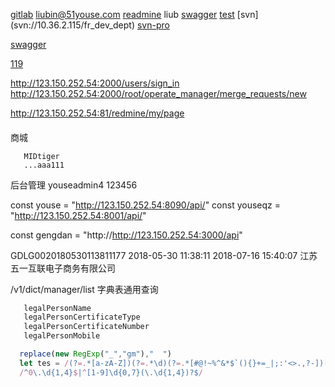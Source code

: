 [gitlab](http://10.36.2.115) liubin@51youse.com
[readmine](http://10.36.2.115:81/redmine/) liub
[swagger](http://10.36.2.114:8888/api/swagger/index.html#!/v1%2Forder/listAll)
[test](http://10.36.2.119:3000/buyerOrderPage)
[svn] (svn://10.36.2.115/fr_dev_dept)
[svn-pro](svn://10.36.2.115/pro_des_dept/)

[swagger](http://10.36.2.115:9081/api/swagger/index.html#/)

[119](http://123.150.252.54:8000)

http://123.150.252.54:2000/users/sign_in
http://123.150.252.54:2000/root/operate_manager/merge_requests/new

http://123.150.252.54:81/redmine/my/page

#### 
>
商城
```
   MIDtiger
   ...aaa111
```
>
后台管理
youseadmin4           123456


const youse = "http://123.150.252.54:8090/api/"
const youseqz = "http://123.150.252.54:8001/api/"

const gengdan = "http://http://123.150.252.54:3000/api"


GDLG0020180530113811177	2018-05-30 11:38:11	2018-07-16 15:40:07	江苏五一互联电子商务有限公司


/v1/dict/manager/list
字典表通用查询

```js
   legalPersonName
   legalPersonCertificateType
   legalPersonCertificateNumber
   legalPersonMobile
```


```js 
  replace(new RegExp("_","gm"),"  ")
  let tes = /(?=.*[a-zA-Z])(?=.*\d)(?=.*[#@!~%^&*$`(){}+=_|;:'<>.,?-])[a-zA-Z\d#@!~%^&*$`(){}+=_|;:'<>.,?-]{8,16}/;
  /^0\.\d{1,4}$|^[1-9]\d{0,7}(\.\d{1,4})?$/
``` 